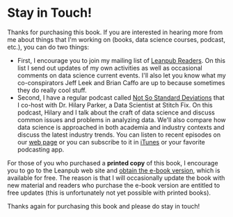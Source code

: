 # Stay in Touch!

Thanks for purchasing this book. If you are interested in
hearing more from me about things that I'm working on (books, data
science courses, podcast, etc.), you can do two things:

* First, I encourage you to join my mailing list of [Leanpub Readers](http://eepurl.com/bAJ3zj). On this list I send out updates of my own activities as well as occasional comments on data science current events. I'll also let you know what my co-conspirators Jeff Leek and Brian Caffo are up to because sometimes they do really cool stuff.
* Second, I have a regular podcast called [Not So Standard Deviations](http://nssdeviations.com) that I co-host with Dr. Hilary Parker, a Data Scientist at Stitch Fix. On this podcast, Hilary and I talk about the craft of data science and discuss common issues and problems in analyzing data. We'll also compare how data science is approached in both academia and industry contexts and discuss the latest industry trends.  You can listen to recent episodes on our [web page](http://nssdeviations.com) or you can subscribe to it in [iTunes](https://itunes.apple.com/us/podcast/not-so-standard-deviations/id1040614570) or your favorite podcasting app.

For those of you who purchased a **printed copy** of this book, I encourage you to go to the Leanpub web site and [obtain the e-book version](https://leanpub.com/rprogramming), which is available for free. The reason is that I will occasionally update the book with new material and readers who purchase the e-book version are entitled to free updates (this is unfortunately not yet possible with printed books).

Thanks again for purchasing this book and please do stay in touch!
